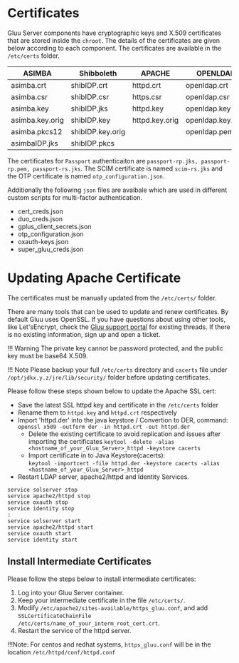 # Certificates 

Gluu Server components have cryptographic keys and X.509 certificates that are stored inside the
`chroot`. The details of the certificates are given below according to each component. The certificates
are available in the `/etc/certs` folder.

|ASIMBA		|Shibboleth	|APACHE		|OPENLDAP	|
|---------------|---------------|---------------|---------------|
|asimba.crt	|shibIDP.crt	|httpd.crt	|openldap.crt	|
|asimba.csr	|shibIDP.csr	|https.csr	|openldap.csr	|
|asimba.key	|shibIDP.jks	|httpd.key	|openldap.key	|
|asimba.key.orig|shibIDP.key	|httpd.key.orig	|openldap.key.orig|
|asimba.pkcs12	|shibIDP.key.orig|		|openldap.pem	|
|asimbaIDP.jks	|shibIDP.pkcs	|		|		|

The certificates for `Passport` authenticaiton are `passport-rp.jks, passport-rp.pem, passport-rs.jks`. The SCIM certificate is named `scim-rs.jks` and the OTP certificate is named `otp_configuration.json`.

Additionally the following `json` files are avaibale which are used in different custom scripts for multi-factor authentication.

* cert_creds.json
* duo_creds.json
* gplus_client_secrets.json
* otp_configuration.json
* oxauth-keys.json
* super_gluu_creds.json

# Updating Apache Certificate

The certificates must be manually updated from the `/etc/certs/` folder. 
    
There are many tools that can be used to update and renew certificates. By default Gluu uses OpenSSL. 
If you have questions about using other tools, like Let'sEncrypt, 
check the [Gluu support portal](http://support.gluu.org) for existing threads. 
If there is no existing information, sign up and open a ticket. 

!!! Warning
    The private key cannot be password protected, and the public key must be base64 X.509. 

!!! Note
    Please backup your full `/etc/certs` directory and `cacerts` file under `/opt/jdkx.y.z/jre/lib/security/` folder before updating certificates.

Please follow these steps shown below to update the Apache SSL cert:

- Save the latest SSL httpd key and certificate in the `/etc/certs` folder
- Rename them to `httpd.key` and `httpd.crt` respectively
- Import 'httpd.der' into the java keystore
/ Convertion to DER, command:<br/> `openssl x509 -outform der -in httpd.crt -out httpd.der`
    - Delete the existing certificate to avoid replication and issues after importing the certificates
       `keytool -delete -alias <hostname_of_your_Gluu_Server>_httpd -keystore cacerts`
    - Import certificate in to Java Keystore(cacerts):
    <br/> `keytool -importcert -file httpd.der -keystore cacerts -alias <hostname_of_your_Gluu_Server>_httpd`
- Restart LDAP server, apache2/httpd and Identity Services.
```
service solserver stop
service apache2/httpd stop
service oxauth stop
service identity stop
:
service solserver start
service apache2/httpd start
service oxauth start
service identity start
```

## Install Intermediate Certificates
Please follow the steps below to install intermediate certificates:

1. Log into your Gluu Server container.
2. Keep your intermediate certificate in the file `/etc/certs/`.
3. Modify `/etc/apache2/sites-available/https_gluu.conf`, and add<br/>
  `SSLCertificateChainFile /etc/certs/name_of_your_interm_root_cert.crt`.
4. Restart the service of the httpd server.

!!!Note: 
    For centos and redhat systems, `https_gluu.conf` will be in the location `/etc/httpd/conf/httpd.conf`